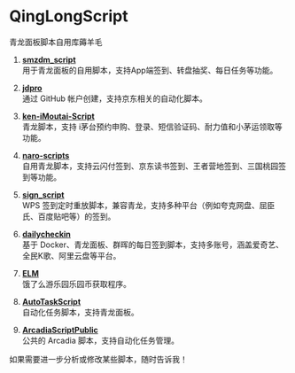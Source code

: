 # QingLongScript
青龙面板脚本自用库薅羊毛

1. **[smzdm_script](https://github.com/hex-ci/smzdm_script)**  
   用于青龙面板的自用脚本，支持App端签到、转盘抽奖、每日任务等功能。

2. **[jdpro](https://github.com/6dylan6/jdpro)**  
   通过 GitHub 帐户创建，支持京东相关的自动化脚本。

3. **[ken-iMoutai-Script](https://github.com/AkenClub/ken-iMoutai-Script)**  
   青龙脚本，支持 i茅台预约申购、登录、短信验证码、耐力值和小茅运领取等功能。

4. **[naro-scripts](https://github.com/NaroisCool/naro-scripts)**  
   自用青龙脚本，支持云闪付签到、京东读书签到、王者营地签到、三国桃园签到等功能。

5. **[sign_script](https://github.com/imoki/sign_script)**  
   WPS 签到定时重放脚本，兼容青龙，支持多种平台（例如夸克网盘、屈臣氏、百度贴吧等）的签到。

6. **[dailycheckin](https://github.com/Sitoi/dailycheckin)**  
   基于 Docker、青龙面板、群晖的每日签到脚本，支持多账号，涵盖爱奇艺、全民K歌、阿里云盘等平台。

7. **[ELM](https://github.com/lu0b0/ELM)**  
   饿了么游乐园乐园币获取程序。

8. **[AutoTaskScript](https://github.com/sudojia/AutoTaskScript)**  
   自动化任务脚本，支持青龙面板。

9. **[ArcadiaScriptPublic](https://github.com/zjk2017/ArcadiaScriptPublic)**  
   公共的 Arcadia 脚本，支持自动化任务管理。

如果需要进一步分析或修改某些脚本，随时告诉我！
